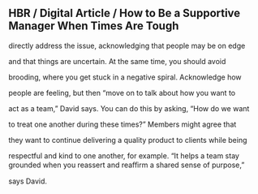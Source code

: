 ## HBR / Digital Article / How to Be a Supportive Manager When Times Are Tough

directly address the issue, acknowledging that people may be on edge

and that things are uncertain. At the same time, you should avoid

brooding, where you get stuck in a negative spiral. Acknowledge how

people are feeling, but then “move on to talk about how you want to

act as a team,” David says. You can do this by asking, “How do we want

to treat one another during these times?” Members might agree that

they want to continue delivering a quality product to clients while being

respectful and kind to one another, for example. “It helps a team stay grounded when you reassert and reaﬃrm a shared sense of purpose,”

says David.
